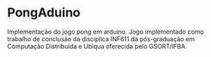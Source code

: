 PongAduino
==========

Implementação do jogo pong em arduino. Jogo implementado como trabalho de conclusão da disciplica INF611 da pós-graduação em Computação Distribuída e Ubiqua oferecida pelo GSORT/IFBA.
